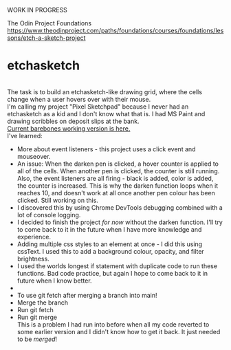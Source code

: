 WORK IN PROGRESS<br>

The Odin Project Foundations
https://www.theodinproject.com/paths/foundations/courses/foundations/lessons/etch-a-sketch-project
# etchasketch
<br>
The task is to build an etchasketch-like drawing grid, where the cells change when a user hovers over with their mouse.<br>
I'm calling my project "Pixel Sketchpad" because I never had an etchasketch as a kid and I don't know what that is. I had MS Paint and drawing scribbles on deposit slips at the bank.<br>
<a href="https://mchlol.github.io/etchasketch">Current barebones working version is here.</a>
<br>
I've learned:<br>
<ul>
<li>More about event listeners - this project uses a click event and mouseover.
    <li>An issue: When the darken pen is clicked, a hover counter is applied to all of the cells. When another pen is clicked, the counter is still running. Also, the event listeners are all firing - black is added, color is added, the counter is increased. This is why the darken function loops when it reaches 10, and doesn't work at all once another pen colour has been clicked. Still working on this.</li>
    <li>I discovered this by using Chrome DevTools debugging combined with a lot of console logging.</li>
    <li>I decided to finish the project <em>for now</em> without the darken function. I'll try to come back to it in the future when I have more knowledge and experience.</li>
</li>
<li>Adding multiple css styles to an element at once - I did this using cssText. I used this to add a background colour, opacity, and filter brightness.</li>
<li>I used the worlds longest if statement with duplicate code to run these functions. Bad code practice, but again I hope to come back to it in future when I know better.<li>
<li>To use git fetch after merging a branch into main!
    <li>Merge the branch</li>
    <li>Run git fetch</li>
    <li>Run git merge</li>
    This is a problem I had run into before when all my code reverted to some earlier version and I didn't know how to get it back. It just needed to be <em>merged</em>!
</li>
</ul>